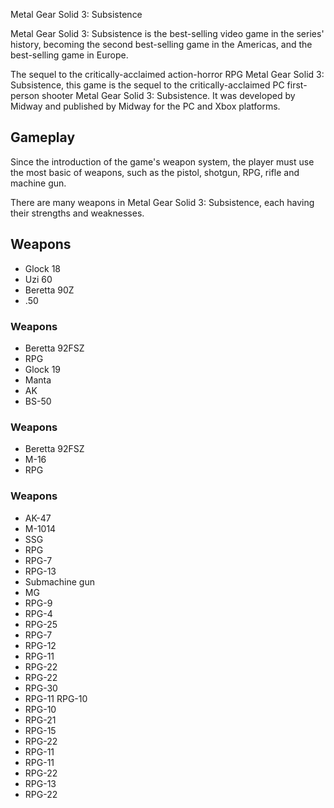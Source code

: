 Metal Gear Solid 3: Subsistence

Metal Gear Solid 3: Subsistence is the best-selling video game in the series' history, becoming the second best-selling game in the Americas, and the best-selling game in Europe.

The sequel to the critically-acclaimed action-horror RPG Metal Gear Solid 3: Subsistence, this game is the sequel to the critically-acclaimed PC first-person shooter Metal Gear Solid 3: Subsistence. It was developed by Midway and published by Midway for the PC and Xbox platforms.  
  

## Gameplay

Since the introduction of the game's weapon system, the player must use the most basic of weapons, such as the pistol, shotgun, RPG, rifle and machine gun.  
  
 There are many weapons in Metal Gear Solid 3: Subsistence, each having their strengths and weaknesses.   
  
  

## Weapons

*   Glock 18
*   Uzi 60
*   Beretta 90Z
*   .50

### Weapons

*   Beretta 92FSZ
*   RPG
*   Glock 19
*   Manta
*   AK
*   BS-50

### Weapons

*   Beretta 92FSZ
*   M-16
*   RPG

### Weapons

*   AK-47
*   M-1014
*   SSG
*   RPG
*   RPG-7
*   RPG-13
*   Submachine gun
*   MG
*   RPG-9
*   RPG-4
*   RPG-25
*   RPG-7
*   RPG-12
*   RPG-11
*   RPG-22
*   RPG-22
*   RPG-30
*   RPG-11
  RPG-10
*   RPG-10
*   RPG-21
*   RPG-15
*   RPG-22
*   RPG-11
*   RPG-11
*   RPG-22
*   RPG-13
*   RPG-22

###